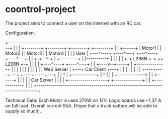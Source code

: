 # coontrol-project

The project aims to connect a user on the internet with an RC car. 

Configuration:

+------------------------------------------------------------------------------+
|                                                                              |
|                              +--------+   +--------+ +--------+  +--------+  |
|      +------+                | Motor1 |   | Motor2 | | Motor3 |  | Motor4 |  |
|      | User |                +---^----+   +----^---+ +---^----+  +----^---+  |
|      +-+--^-+                    | +---------+ |         |----------+ |      |
|        |  |                      +-+  L298N  +-+         ++  L298N  +-+      |
|        |  |                        +----^----+            +----^----+        |
|   +----v--+-----+                       |   +--------------+   |             |
|   |             |                       |   |              |   |             |
|   | Web Server  |                       +---+  Car Client  +---+             |
|   |             |                           |              |                 |
|   +----+----+---+                           +----+-----+---+                 |
|        ^    |              +------------+        |     ^                     |
|        |    +------------> |            | <------+     |                     |
|        |                   | Car Server |              |                     |
|        +-------------------+            +--------------+                     |
|                            +------------+                                    |
|                                                                              |
+------------------------------------------------------------------------------+
  
Technical Data: 
  Each Motor is uses 270W on 12V.
  Logic boards use ~1,37 A on full load.
  Overall current 95A. (Hope that a truck battery will be able to supply so much).
